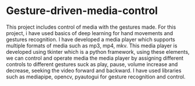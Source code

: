 # Gesture-driven-media-control

This project includes control of media with the gestures made. 
For this project, i have used basics of deep learning for hand movements and gestures recognition. 
I have developed a media player which supports multiple formats of media such as mp3, mp4, mkv. 
This media player is developed using tkinter which is a python framework, using these elements, we can control and operate media the media player by assigning different controls to different gestures suck as play, pause, volume increase and decrease, seeking the video forward and backward. 
I have used libraries such as mediapipe, opencv, pyautogui for gesture recognition and control.
